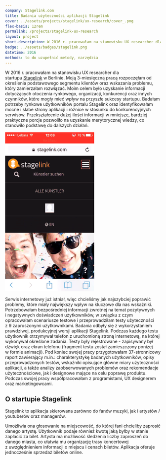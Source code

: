 ```yaml
---
company: Stagelink.com
title: Badania użyteczności aplikacji Stagelink
cover: ../assets/projects/stagelink/ux-research/cover_.png
flex-basis: 12rem
permalink: /projects/stagelink-ux-research
layout: project
short-description: W 2016 r. pracowałam na stanowisku UX researcher dla startupu Stagelink w Berlinie.
badge: ../assets/badges/stagelink.png
datetime: 2016
methods: to do uzupełnić metody, narzędzia
---
```


W 2016&nbsp;r. pracowałam na stanowisku UX researcher dla startupu <a href="https://stagelink.com">Stagelink</a>&nbsp;w Berlinie. Moją 3-miesięczną pracą rozpoczęłam od określenia podstawowego segmentu klientów oraz wskazania problemu, który zamierzałam rozwiązać. Moim celem było uzyskanie informacji dotyczących otoczenia rynkowego, organizacji, konkurencji oraz innych czynników, które mogły mieć wpływ na przyszłe sukcesy startupu. Badałam potrzeby rynkowe użytkowników portalu Stagelink oraz identyfikowałam mocne&nbsp;i słabe strony aplikacji&nbsp;i różnice w stosunku do konkurencyjnych serwisów. Przekształcenie dużej ilości informacji w mniejsze, bardziej praktyczne porcje pozwoliło na uzyskanie merytorycznej wiedzy, co stanowiło podstawę do dalszych działań.

<div class="iphone-mockup">
	<img src="../assets/projects/stagelink/ux-research/resized-min.gif" />
</div>

Serwis internetowy już istniał, więc chcieliśmy jak najszybciej poprawić problemy, które miały największy wpływ na kluczowe dla nas wskaźniki. Potrzebowałam bezpośredniej informacji zwrotnej na temat pozytywnych i&nbsp;negatywnych doświadczeń użytkowników, w&nbsp;związku z&nbsp;czym opracowałam scenariusze testowe i&nbsp;przeprowadziłam testy użyteczności z&nbsp;9&nbsp;zaproszonymi użytkownikami. Badania odbyły się z&nbsp;wykorzystaniem prawdziwej, produkcyjnej wersji aplikacji Stagelink. Podczas każdego testu użytkownik otrzymywał telefon z&nbsp;uruchomioną stroną internetową, na której wykonywał określone zadania. Testy były rejestrowane - zapisywany był dźwięk oraz ekran telefonu (fragment testu został zamieszczony poniżej w formie animacji).
Pod koniec swojej pracy przygotowałam 37-stronnicowy raport zawierający m.in.: charakterystykę badanych użytkowników, opisy przeprowadzonych testów, wskaźniki opisujące główne miary użyteczności aplikacji, a&nbsp;także analizy zaobserwowanych problemów oraz rekomendacje użytecznościowe, jak i&nbsp;designowe mające na celu poprawę produktu.
Podczas swojej pracy współpracowałam z&nbsp;programistami, UX designerem oraz marketingowcami.

<h2>O startupie Stagelink</h2>
<p>Stagelink to aplikacja skierowana zarówno do fanów muzyki, jak i&nbsp;artystów / youtuberów oraz managerów.</p><p>
Umożliwia ona głosowanie na miejscowość, do której fani chcieliby zaprosić danego artystę. Użytkownik podaje również kwotę jaką byłby w&nbsp;stanie zapłacić za bilet. Artysta ma możliwość śledzenia liczby zaproszeń do danego miasta, co ułatwia mu organizację trasy koncertowej z&nbsp;uwzględnieniem informacji o&nbsp;miejscu i&nbsp;cenach biletów. Aplikacja oferuje jednocześnie sprzedaż biletów online.</p>
